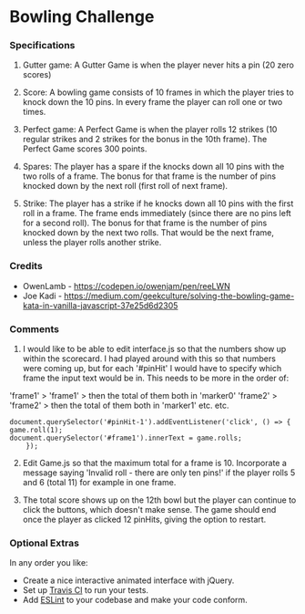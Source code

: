 
Bowling Challenge
=================

### Specifications 

1. Gutter game: A Gutter Game is when the player never hits a pin (20 zero scores)

2. Score: A bowling game consists of 10 frames in which the player tries to knock down the 10 pins. In every frame the player can roll one or two times.

3. Perfect game: A Perfect Game is when the player rolls 12 strikes (10 regular strikes and 2 strikes for the bonus in the 10th frame). The Perfect Game scores 300 points.

4. Spares: The player has a spare if the knocks down all 10 pins with the two rolls of a frame. The bonus for that frame is the number of pins knocked down by the next roll (first roll of next frame).

5. Strike: The player has a strike if he knocks down all 10 pins with the first roll in a frame. The frame ends immediately (since there are no pins left for a second roll). The bonus for that frame is the number of pins knocked down by the next two rolls. That would be the next frame, unless the player rolls another strike.

### Credits

- OwenLamb - https://codepen.io/owenjam/pen/reeLWN
- Joe Kadi - https://medium.com/geekculture/solving-the-bowling-game-kata-in-vanilla-javascript-37e25d6d2305

### Comments

1. I would like to be able to edit interface.js so that the numbers show up within the scorecard. I had played around with this so that numbers were coming up, but for each '#pinHit' I would have to specify which frame the input text would be in. This needs to be more in the order of:

'frame1' > 'frame1' > then the total of them both in 'marker0'
'frame2' > 'frame2' > then the total of them both in 'marker1' etc. etc. 

```
document.querySelector('#pinHit-1').addEventListener('click', () => {
game.roll(1);
document.querySelector('#frame1').innerText = game.rolls;
    });
```

2. Edit Game.js so that the maximum total for a frame is 10. Incorporate a message saying 'Invalid roll - there are only ten pins!' if the player rolls 5 and 6 (total 11) for example in one frame. 

3. The total score shows up on the 12th bowl but the player can continue to click the buttons, which doesn't make sense. The game should end once the player as clicked 12 pinHits, giving the option to restart. 

### Optional Extras

In any order you like:

* Create a nice interactive animated interface with jQuery.
* Set up [Travis CI](https://travis-ci.org) to run your tests.
* Add [ESLint](http://eslint.org/) to your codebase and make your code conform.

